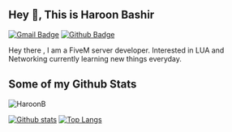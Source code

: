 ## Hey 👋, This is Haroon Bashir
[![Gmail Badge](https://img.shields.io/badge/-haroonb1245@gmail.com-c14438?style=flat&logo=Gmail&logoColor=white&link=mailto:haroonb1245@gmail.com)](mailto:haroonb1245@gmail.com) [![Github Badge](https://img.shields.io/badge/-HaroonB-grey?style=flat&logo=github&logoColor=white&link=https://github.com/HaroonB/)](https://www.github.com/HaroonB/) <p align='left'>Hey there , I am a FiveM server developer. Interested in LUA and Networking currently learning new things everyday.</p>
## Some of my Github Stats
<p align=left> <img src=https://komarev.com/ghpvc/?username=HaroonB alt=HaroonB /> </p>

[![Github stats](https://github-readme-stats.vercel.app/api?username=HaroonB&show_icons=true&include_all_commits=true)](https://github.com/HaroonB/github-readme-stats)
[![Top Langs](https://github-readme-stats.vercel.app/api/top-langs/?username=HaroonB&layout=compact)](https://github.com/HaroonB/github-readme-stats)
